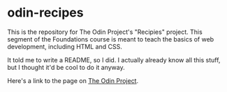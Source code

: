 # odin-recipes

This is the repository for The Odin Project's "Recipies" project. This segment of the Foundations course is meant to teach the basics of web development, including HTML and CSS.

It told me to write a README, so I did. I actually already know all this stuff, but I thought it'd be cool to do it anyway.

Here's a link to the page on [The Odin Project](https://www.theodinproject.com/lessons/foundations-recipes).